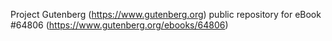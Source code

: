 Project Gutenberg (https://www.gutenberg.org) public repository for eBook #64806 (https://www.gutenberg.org/ebooks/64806)
